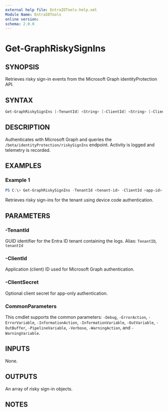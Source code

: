```yaml
---
external help file: EntraIDTools-help.xml
Module Name: EntraIDTools
online version:
schema: 2.0.0
---
```


# Get-GraphRiskySignIns

## SYNOPSIS
Retrieves risky sign-in events from the Microsoft Graph identityProtection API.

## SYNTAX
```powershell
Get-GraphRiskySignIns [-TenantId] <String> [-ClientId] <String> [-ClientSecret <String>] [<CommonParameters>]
```

## DESCRIPTION
Authenticates with Microsoft Graph and queries the `/beta/identityProtection/riskySignIns` endpoint. Activity is logged and telemetry is recorded.

## EXAMPLES
### Example 1
```powershell
PS C:\> Get-GraphRiskySignIns -TenantId <tenant-id> -ClientId <app-id>
```
Retrieves risky sign-ins for the tenant using device code authentication.

## PARAMETERS
### -TenantId
GUID identifier for the Entra ID tenant containing the logs.
Alias: `TenantID`, `tenantId`

### -ClientId
Application (client) ID used for Microsoft Graph authentication.

### -ClientSecret
Optional client secret for app-only authentication.

### CommonParameters
This cmdlet supports the common parameters: `-Debug`, `-ErrorAction`, `-ErrorVariable`, `-InformationAction`, `-InformationVariable`, `-OutVariable`, `-OutBuffer`, `-PipelineVariable`, `-Verbose`, `-WarningAction`, and `-WarningVariable`.

## INPUTS
None.

## OUTPUTS
An array of risky sign-in objects.

## NOTES
